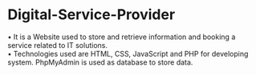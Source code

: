 # Digital-Service-Provider
• It is a Website used to store and retrieve information and booking a service related to IT solutions.                     
•	Technologies used are HTML, CSS, JavaScript and PHP for developing system. PhpMyAdmin is used as database to store data.

